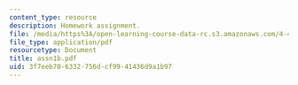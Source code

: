 ```yaml
---
content_type: resource
description: Homework assignment.
file: /media/https%3A/open-learning-course-data-rc.s3.amazonaws.com/4-491-form-finding-and-structural-optimization-gaudi-workshop-fall-2004/3f7eeb706332756dcf9941436d9a1b97_assn1b.pdf
file_type: application/pdf
resourcetype: Document
title: assn1b.pdf
uid: 3f7eeb70-6332-756d-cf99-41436d9a1b97
---
```

